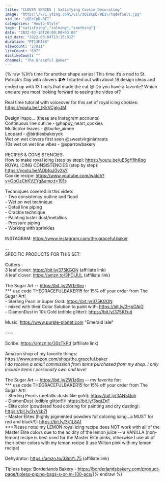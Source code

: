 ```yaml
---
title: "CLOVER SERIES | Satisfying Cookie Decorating"
image: "https:\/\/i.ytimg.com\/vi\/zQEeCpD-8EI\/hqdefault.jpg"
vid_id: "zQEeCpD-8EI"
categories: "Howto-Style"
tags: ["satisfying","calming","soothing"]
date: "2022-03-10T20:00:00+03:00"
vid_date: "2022-03-04T13:15:01Z"
duration: "PT13M45S"
viewcount: "27011"
likeCount: "697"
dislikeCount: ""
channel: "The Graceful Baker"
---
```

{% raw %}It’s time for another shape series! This time it’s a nod to St. Patrick’s Day with clovers 🍀☘️ I started out with about 18 design ideas and ended up with 13 finals that made the cut 😆 Do you have a favorite? Which one are you most looking forward to seeing the video of? <br /><br />Real time tutorial with voiceover for this set of royal icing cookies: <a rel="nofollow" target="blank" href="https://youtu.be/_IKkVCglgJM">https://youtu.be/_IKkVCglgJM</a><br /><br />Design inspo… (these are Instagram accounts)<br />Continuous line outline - @happy_heart_cookies<br />Multicolor leaves - @burke_aimee<br />Leopard - @birdiesbakeryok<br />Wet on wet clovers first seen @sweetvirginiatreats<br />70s wet on wet line vibes - @sparrowbakery<br /><br />RECIPES &amp; CONSISTENCIES: <br />How to make royal icing (step by step): <a rel="nofollow" target="blank" href="https://youtu.be/uE5gYfihKpg">https://youtu.be/uE5gYfihKpg</a><br />ROYAL ICING CONSISTENCIES (step by step): <a rel="nofollow" target="blank" href="https://youtu.be/AObfqJGyXsY">https://youtu.be/AObfqJGyXsY</a><br />Cookie recipe: <a rel="nofollow" target="blank" href="https://www.youtube.com/watch?v=GoOzChKVZYg&amp;t=191s">https://www.youtube.com/watch?v=GoOzChKVZYg&amp;t=191s</a><br /><br />Techniques covered in this video: <br />- Two consistency outline and flood <br />- Wet on wet technique <br />- Detail line piping <br />- Crackle technique <br />- Painting luster dust/metallics <br />- Pressure piping<br />- Working with sprinkles <br /><br />INSTAGRAM: <a rel="nofollow" target="blank" href="https://www.instagram.com/the.graceful.baker">https://www.instagram.com/the.graceful.baker</a><br /><br />--<br />SPECIFIC PRODUCTS FOR THIS SET: <br /><br />Cutters - <br />3 leaf clover: <a rel="nofollow" target="blank" href="https://bit.ly/375KGON">https://bit.ly/375KGON</a> (affiliate link) <br />4 leaf clover: <a rel="nofollow" target="blank" href="https://amzn.to/3hCjJUL">https://amzn.to/3hCjJUL</a> (affiliate link) <br /><br />The Sugar Art -- <a rel="nofollow" target="blank" href="https://bit.ly/2W1z6im">https://bit.ly/2W1z6im</a> : <br />*** use code THEGRACEFULBAKER15 for 15% off your order from The Sugar Art!<br />- Sterling Pearl in Super Gold: <a rel="nofollow" target="blank" href="https://bit.ly/375KGON">https://bit.ly/375KGON</a><br />- mixed with their Color Solution to paint with: <a rel="nofollow" target="blank" href="https://bit.ly/3HpOAiG">https://bit.ly/3HpOAiG</a><br />- DiamonDust in 10k Gold (edible glitter): <a rel="nofollow" target="blank" href="https://bit.ly/375KFud">https://bit.ly/375KFud</a><br /><br />Music: <a rel="nofollow" target="blank" href="https://www.purple-planet.com">https://www.purple-planet.com</a> &quot;Emerald Isle&quot; <br /><br />----<br /><br />Scribe: <a rel="nofollow" target="blank" href="https://amzn.to/30zTkPd">https://amzn.to/30zTkPd</a> (affiliate link) <br /><br />Amazon shop of my favorite things: <a rel="nofollow" target="blank" href="https://www.amazon.com/shop/the.graceful.baker">https://www.amazon.com/shop/the.graceful.baker</a><br />*I do receive a small commission from items purchased from my shop. I only include items I personally own and love!*<br /><br />The Sugar Art -- <a rel="nofollow" target="blank" href="https://bit.ly/2W1z6im">https://bit.ly/2W1z6im</a> -- my favorite for: <br />*** use code THEGRACEFULBAKER15 for 15% off your order from The Sugar Art!<br />- Sterling Pearls (metallic dusts like gold): <a rel="nofollow" target="blank" href="https://bit.ly/3AN5Quh">https://bit.ly/3AN5Quh</a><br />- DiamonDust (edible glitter!!): <a rel="nofollow" target="blank" href="https://bit.ly/3sqtZnF">https://bit.ly/3sqtZnF</a><br />- Elite color (powdered food coloring for painting and dry dusting): <a rel="nofollow" target="blank" href="https://bit.ly/3xVsb7l">https://bit.ly/3xVsb7l</a><br />- Master Elites (highly pigmented powders for coloring icing...a MUST for red and black!!): <a rel="nofollow" target="blank" href="https://bit.ly/3k1L8Af">https://bit.ly/3k1L8Af</a><br />***Please note: my LEMON royal icing recipe does NOT work with all of the Master Elite colors due to the acidity of the lemon juice -- a VANILLA (non-lemon) recipe is best used for the Master Elite pinks, otherwise I use all of their other colors with my lemon recipe (I use Wilton pink with my lemon recipe) <br /><br />Dehydrator: <a rel="nofollow" target="blank" href="https://amzn.to/38mYL75">https://amzn.to/38mYL75</a> (affiliate link)<br /><br />Tipless bags: Borderlands Bakery - <a rel="nofollow" target="blank" href="https://borderlandsbakery.com/product-page/tipless-piping-bags-s-or-m-100-pcs/">https://borderlandsbakery.com/product-page/tipless-piping-bags-s-or-m-100-pcs/</a>{% endraw %}
